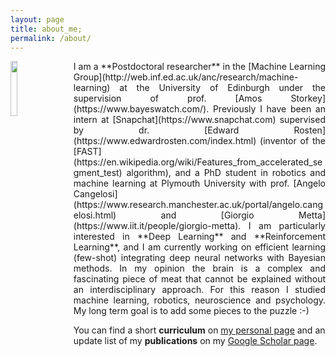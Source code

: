 ```yaml
---
layout: page
title: about_me;
permalink: /about/
---
```


<div id="content" class="col">
  <img style="float: left; padding-right: 5%; " src="{{site.baseurl}}/images/about_robot.gif" alt="" height="15%" width="15%" />
  <p></p>
</div>

<p align="justify" markdown="1">
I am a **Postdoctoral researcher** in the [Machine Learning Group](http://web.inf.ed.ac.uk/anc/research/machine-learning) at the University of Edinburgh under the supervision of prof. [Amos Storkey](https://www.bayeswatch.com/). Previously I have been an intern at [Snapchat](https://www.snapchat.com) supervised by dr. [Edward Rosten](https://www.edwardrosten.com/index.html) (inventor of the [FAST](https://en.wikipedia.org/wiki/Features_from_accelerated_segment_test) algorithm), and a PhD student in robotics and machine learning at Plymouth University with prof. [Angelo Cangelosi](https://www.research.manchester.ac.uk/portal/angelo.cangelosi.html) and [Giorgio Metta](https://www.iit.it/people/giorgio-metta). I am particularly interested in **Deep Learning** and **Reinforcement Learning**, and I am currently working on efficient learning (few-shot) integrating deep neural networks with Bayesian methods. In my opinion the brain is a complex and fascinating piece of meat that cannot be explained without an interdisciplinary approach. For this reason I studied machine learning, robotics, neuroscience and psychology. My long term goal is to add some pieces to the puzzle :-)

You can find a short **curriculum** on [my personal page](https://mpatacchiola.github.io) and an update list of my **publications** on my [Google Scholar page](https://scholar.google.com/citations?user=L4GcSrsAAAAJ&hl=en).
</p>
